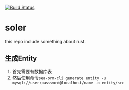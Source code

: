 [![Build Status](https://app.travis-ci.com/traitmeta/soler.svg?branch=main)](https://app.travis-ci.com/traitmeta/soler)

# soler

this repo include something about rust.




## 生成Entity

1. 首先需要有数据库表
2. 然后使用命令`sea-orm-cli generate entity -u mysql://user:password@localhost/name -o entity/src`